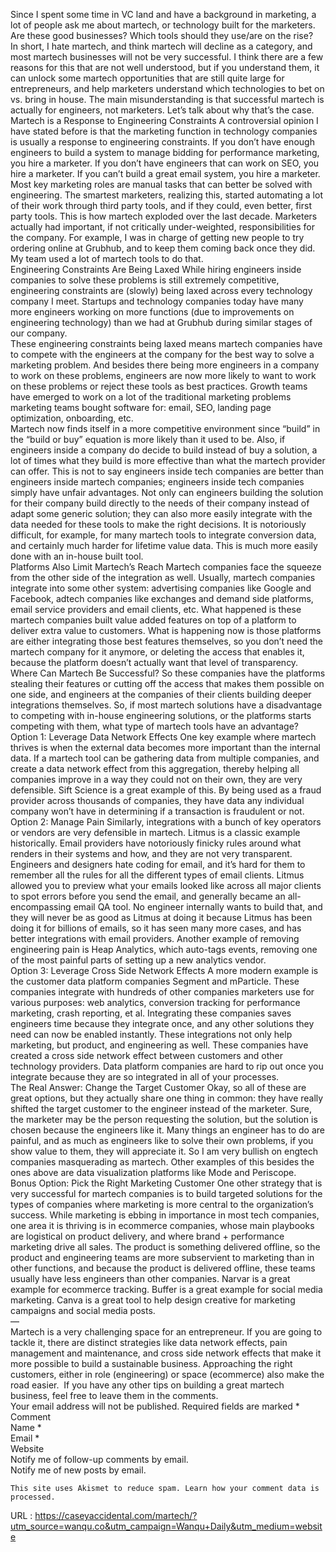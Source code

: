   Since I spent some time in VC land and have a background in marketing, a lot of people ask me about martech, or technology built for the marketers. Are these good businesses? Which tools should they use/are on the rise?  
    In short, I hate martech, and think martech will decline as a category, and most martech businesses will not be very successful. I think there are a few reasons for this that are not well understood, but if you understand them, it can unlock some martech opportunities that are still quite large for entrepreneurs, and help marketers understand which technologies to bet on vs. bring in house. The main misunderstanding is that successful martech is actually for engineers, not marketers. Let’s talk about why that’s the case.  
    Martech is a Response to Engineering Constraints
A controversial opinion I have stated before is that the marketing function in technology companies is usually a response to engineering constraints. If you don’t have enough engineers to build a system to manage bidding for performance marketing, you hire a marketer. If you don’t have engineers that can work on SEO, you hire a marketer. If you can’t build a great email system, you hire a marketer. Most key marketing roles are manual tasks that can better be solved with engineering. The smartest marketers, realizing this, started automating a lot of their work through third party tools, and if they could, even better, first party tools. This is how martech exploded over the last decade. Marketers actually had important, if not critically under-weighted, responsibilities for the company. For example, I was in charge of getting new people to try ordering online at Grubhub, and to keep them coming back once they did. My team used a lot of martech tools to do that.  
    Engineering Constraints Are Being Laxed
While hiring engineers inside companies to solve these problems is still extremely competitive, engineering constraints are (slowly) being laxed across every technology company I meet. Startups and technology companies today have many more engineers working on more functions (due to improvements on engineering technology) than we had at Grubhub during similar stages of our company.  
    These engineering constraints being laxed means martech companies have to compete with the engineers at the company for the best way to solve a marketing problem. And besides there being more engineers in a company to work on these problems, engineers are now more likely to want to work on these problems or reject these tools as best practices. Growth teams have emerged to work on a lot of the traditional marketing problems marketing teams bought software for: email, SEO, landing page optimization, onboarding, etc.  
    Martech now finds itself in a more competitive environment since “build” in the “build or buy” equation is more likely than it used to be. Also, if engineers inside a company do decide to build instead of buy a solution, a lot of times what they build is more effective than what the martech provider can offer. This is not to say engineers inside tech companies are better than engineers inside martech companies; engineers inside tech companies simply have unfair advantages. Not only can engineers building the solution for their company build directly to the needs of their company instead of adapt some generic solution; they can also more easily integrate with the data needed for these tools to make the right decisions. It is notoriously difficult, for example, for many martech tools to integrate conversion data, and certainly much harder for lifetime value data. This is much more easily done with an in-house built tool.  
    Platforms Also Limit Martech’s Reach
Martech companies face the squeeze from the other side of the integration as well. Usually, martech companies integrate into some other system: advertising companies like Google and Facebook, adtech companies like exchanges and demand side platforms, email service providers and email clients, etc. What happened is these martech companies built value added features on top of a platform to deliver extra value to customers. What is happening now is those platforms are either integrating those best features themselves, so you don’t need the martech company for it anymore, or deleting the access that enables it, because the platform doesn’t actually want that level of transparency.  
    Where Can Martech Be Successful?
So these companies have the platforms stealing their features or cutting off the access that makes them possible on one side, and engineers at the companies of their clients building deeper integrations themselves. So, if most martech solutions have a disadvantage to competing with in-house engineering solutions, or the platforms starts competing with them, what type of martech tools have an advantage?  
    Option 1: Leverage Data Network Effects
One key example where martech thrives is when the external data becomes more important than the internal data. If a martech tool can be gathering data from multiple companies, and create a data network effect from this aggregation, thereby helping all companies improve in a way they could not on their own, they are very defensible. Sift Science is a great example of this. By being used as a fraud provider across thousands of companies, they have data any individual company won’t have in determining if a transaction is fraudulent or not.  
    Option 2: Manage Pain
Similarly, integrations with a bunch of key operators or vendors are very defensible in martech. Litmus is a classic example historically. Email providers have notoriously finicky rules around what renders in their systems and how, and they are not very transparent. Engineers and designers hate coding for email, and it’s hard for them to remember all the rules for all the different types of email clients. Litmus allowed you to preview what your emails looked like across all major clients to spot errors before you send the email, and generally became an all-encompassing email QA tool. No engineer internally wants to build that, and they will never be as good as Litmus at doing it because Litmus has been doing it for billions of emails, so it has seen many more cases, and has better integrations with email providers. Another example of removing engineering pain is Heap Analytics, which auto-tags events, removing one of the most painful parts of setting up a new analytics vendor.  
    Option 3: Leverage Cross Side Network Effects
A more modern example is the customer data platform companies Segment and mParticle. These companies integrate with hundreds of other companies marketers use for various purposes: web analytics, conversion tracking for performance marketing, crash reporting, et al. Integrating these companies saves engineers time because they integrate once, and any other solutions they need can now be enabled instantly. These integrations not only help marketing, but product, and engineering as well. These companies have created a cross side network effect between customers and other technology providers. Data platform companies are hard to rip out once you integrate because they are so integrated in all of your processes.  
    The Real Answer: Change the Target Customer
Okay, so all of these are great options, but they actually share one thing in common: they have really shifted the target customer to the engineer instead of the marketer. Sure, the marketer may be the person requesting the solution, but the solution is chosen because the engineers like it. Many things an engineer has to do are painful, and as much as engineers like to solve their own problems, if you show value to them, they will appreciate it. So I am very bullish on engtech companies masquerading as martech. Other examples of this besides the ones above are data visualization platforms like Mode and Periscope.  
    Bonus Option: Pick the Right Marketing Customer
One other strategy that is very successful for martech companies is to build targeted solutions for the types of companies where marketing is more central to the organization’s success. While marketing is ebbing in importance in most tech companies, one area it is thriving is in ecommerce companies, whose main playbooks are logistical on product delivery, and where brand + performance marketing drive all sales. The product is something delivered offline, so the product and engineering teams are more subservient to marketing than in other functions, and because the product is delivered offline, these teams usually have less engineers than other companies. Narvar is a great example for ecommerce tracking. Buffer is a great example for social media marketing. Canva is a great tool to help design creative for marketing campaigns and social media posts.  
    —  
    Martech is a very challenging space for an entrepreneur. If you are going to tackle it, there are distinct strategies like data network effects, pain management and maintenance, and cross side network effects that make it more possible to build a sustainable business. Approaching the right customers, either in role (engineering) or space (ecommerce) also make the road easier.  If you have any other tips on building a great martech business, feel free to leave them in the comments.  
    Your email address will not be published. Required fields are marked *  
    Comment   
    Name *   
    Email *   
    Website   
     Notify me of follow-up comments by email.  
     Notify me of new posts by email.  
     

  
      
      
    This site uses Akismet to reduce spam. Learn how your comment data is processed.  
    
 
  
    
  URL : https://caseyaccidental.com/martech/?utm_source=wanqu.co&utm_campaign=Wanqu+Daily&utm_medium=website
